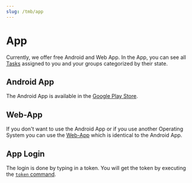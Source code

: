 ```yaml
---
slug: /tmb/app
---
```


# App

Currently, we offer free Android and Web App. In the App, you can see all [Tasks](tasks.md) assigned to you and your groups categorized by their state.

## Android App
The Android App is available in the [Google Play Store](https://play.google.com/store/apps/details?id=de.bnder.team_manager_bot_app).

## Web-App
If you don't want to use the Android App or if you use another Operating System you can use the [Web-App](https://bnder.net/app) which is identical to the Android App.

## App Login
The login is done by typing in a token. You will get the token by executing the [`token` command](all-commands.md#general-commands).